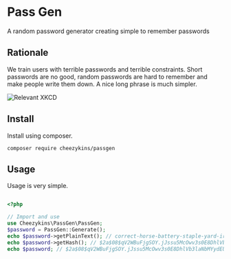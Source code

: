# Pass Gen
A random password generator creating simple to remember passwords

## Rationale

We train users with terrible passwords and terrible constraints. Short passwords are no good, random passwords are hard to remember and make people write them down. A nice long phrase is much simpler.

![Relevant XKCD](http://imgs.xkcd.com/comics/password_strength.png)

## Install

Install using composer.

```
composer require cheezykins/passgen
```

## Usage

Usage is very simple.

```php

<?php

// Import and use
use Cheezykins\PassGen\PassGen;
$password = PassGen::Generate();
echo $password->getPlainText(); // correct-horse-battery-staple-yard-iron
echo $password->getHash(); // $2a$08$qV2WBuFjgSOY.jJssu5McOwv3s0E8DhlVb3laNbMYydEUseZhDp0i
echo $password; // $2a$08$qV2WBuFjgSOY.jJssu5McOwv3s0E8DhlVb3laNbMYydEUseZhDp0i
```
